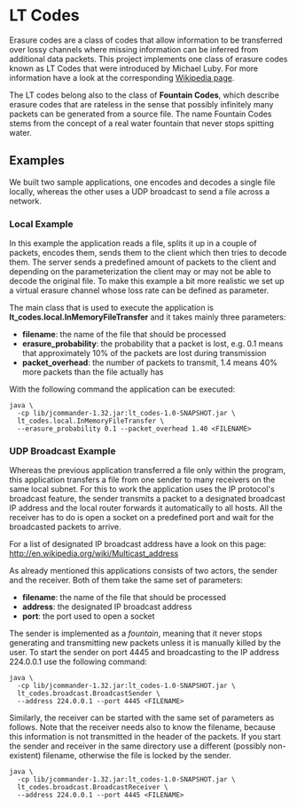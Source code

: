 LT Codes
====================

Erasure codes are a class of codes that allow information to be transferred
over lossy channels where missing information can be inferred from additional
data packets. This project implements one class of erasure codes known as LT
Codes that were introduced by Michael Luby. For more information have a look
at the corresponding [Wikipedia page](http://en.wikipedia.org/wiki/LT_codes).

The LT codes belong also to the class of **Fountain Codes**, which describe
erasure codes that are rateless in the sense that possibly infinitely many
packets can be generated from a source file. The name Fountain Codes stems
from the concept of a real water fountain that never stops spitting water.


Examples
--------------------

We built two sample applications, one encodes and decodes a single file
locally, whereas the other uses a UDP broadcast to send a file across
a network.


### Local Example

In this example the application reads a file, splits it up in a couple
of packets, encodes them, sends them to the client which then tries to
decode them. The server sends a predefined amount of packets to the client
and depending on the parameterization the client may or may not be able
to decode the original file.  To make this example a bit more realistic
we set up a virtual erasure channel whose loss rate can be defined as
parameter.

The main class that is used to execute the application is
**lt_codes.local.InMemoryFileTransfer** and it takes mainly three
parameters:

* **filename**: the name of the file that should be processed
* **erasure_probability**: the probability that a packet is lost, e.g. 0.1
  means that approximately 10% of the packets are lost during transmission
* **packet_overhead**: the number of packets to transmit, 1.4 means 40%
  more packets than the file actually has

With the following command the application can be executed:

```shell
java \
  -cp lib/jcommander-1.32.jar:lt_codes-1.0-SNAPSHOT.jar \
  lt_codes.local.InMemoryFileTransfer \
  --erasure_probability 0.1 --packet_overhead 1.40 <FILENAME>
```


### UDP Broadcast Example

Whereas the previous application transferred a file only within the program,
this application transfers a file from one sender to many receivers on the
same local subnet. For this to work the application uses the IP protocol's
broadcast feature, the sender transmits a packet to a designated broadcast
IP address and the local router forwards it automatically to all hosts. All
the receiver has to do is open a socket on a predefined port and wait for
the broadcasted packets to arrive.

For a list of designated IP broadcast address have a look on this page:
http://en.wikipedia.org/wiki/Multicast_address

As already mentioned this applications consists of two actors, the sender and
the receiver. Both of them take the same set of parameters:

* **filename**: the name of the file that should be processed
* **address**: the designated IP broadcast address
* **port**: the port used to open a socket

The sender is implemented as a *fountain*, meaning that it never stops
generating and transmitting new packets unless it is manually killed by
the user.  To start the sender on port 4445 and broadcasting to the IP
address 224.0.0.1 use the following command:

```shell
java \
  -cp lib/jcommander-1.32.jar:lt_codes-1.0-SNAPSHOT.jar \
  lt_codes.broadcast.BroadcastSender \
  --address 224.0.0.1 --port 4445 <FILENAME>
```

Similarly, the receiver can be started with the same set of parameters as
follows. Note that the receiver needs also to know the filename, because
this information is not transmitted in the header of the packets. If
you start the sender and receiver in the same directory use a different
(possibly non-existent) filename, otherwise the file is locked by the sender.

```shell
java \
  -cp lib/jcommander-1.32.jar:lt_codes-1.0-SNAPSHOT.jar \
  lt_codes.broadcast.BroadcastReceiver \
  --address 224.0.0.1 --port 4445 <FILENAME>
```
